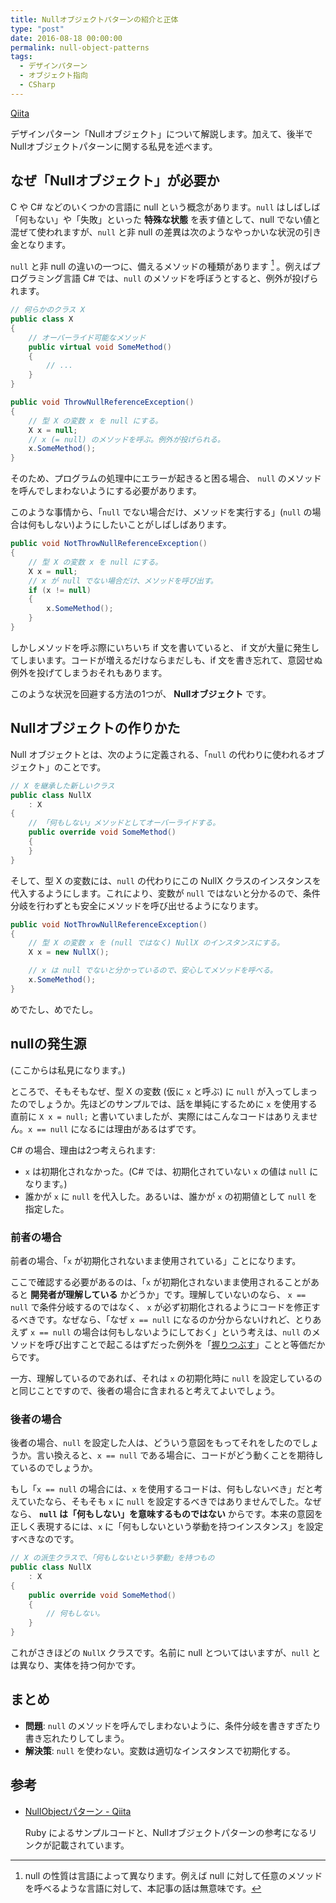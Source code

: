 ```yaml
---
title: Nullオブジェクトパターンの紹介と正体
type: "post"
date: 2016-08-18 00:00:00
permalink: null-object-patterns
tags:
  - デザインパターン
  - オブジェクト指向
  - CSharp
---
```


[Qiita](https://qiita.com/vain0x/items/c8adb679a6c253e5261f)

デザインパターン「Nullオブジェクト」について解説します。加えて、後半でNullオブジェクトパターンに関する私見を述べます。

<!--more-->

## なぜ「Nullオブジェクト」が必要か

C や C# などのいくつかの言語に null という概念があります。`null` はしばしば「何もない」や「失敗」といった **特殊な状態** を表す値として、null でない値と混ぜて使われますが、`null` と非 null の差異は次のようなやっかいな状況の引き金となります。

`null` と非 null の違いの一つに、備えるメソッドの種類があります [^null_diversity] 。例えばプログラミング言語 C# では、`null` のメソッドを呼ぼうとすると、例外が投げられます。

[^null_diversity]: null の性質は言語によって異なります。例えば null に対して任意のメソッドを呼べるような言語に対して、本記事の話は無意味です。

```csharp
// 何らかのクラス X
public class X
{
    // オーバーライド可能なメソッド
    public virtual void SomeMethod()
    {
        // ...
    }
}

public void ThrowNullReferenceException()
{
    // 型 X の変数 x を null にする。
    X x = null;
    // x (= null) のメソッドを呼ぶ。例外が投げられる。
    x.SomeMethod();
}
```

そのため、プログラムの処理中にエラーが起きると困る場合、 `null` のメソッドを呼んでしまわないようにする必要があります。

このような事情から、「`null` でない場合だけ、メソッドを実行する」(`null` の場合は何もしない)ようにしたいことがしばしばあります。

```csharp
public void NotThrowNullReferenceException()
{
    // 型 X の変数 x を null にする。
    X x = null;
    // x が null でない場合だけ、メソッドを呼び出す。
    if (x != null)
    {
        x.SomeMethod();
    }
}
```

しかしメソッドを呼ぶ際にいちいち if 文を書いていると、 if 文が大量に発生してしまいます。コードが増えるだけならまだしも、if 文を書き忘れて、意図せぬ例外を投げてしまうおそれもあります。

このような状況を回避する方法の1つが、 **Nullオブジェクト** です。

## Nullオブジェクトの作りかた

Null オブジェクトとは、次のように定義される、「`null` の代わりに使われるオブジェクト」のことです。

```csharp
// X を継承した新しいクラス
public class NullX
    : X
{
    // 「何もしない」メソッドとしてオーバーライドする。
    public override void SomeMethod()
    {
    }
}
```

そして、型 X の変数には、`null` の代わりにこの NullX クラスのインスタンスを代入するようにします。これにより、変数が `null` ではないと分かるので、条件分岐を行わずとも安全にメソッドを呼び出せるようになります。

```csharp
public void NotThrowNullReferenceException()
{
    // 型 X の変数 x を (null ではなく) NullX のインスタンスにする。
    X x = new NullX();

    // x は null でないと分かっているので、安心してメソッドを呼べる。
    x.SomeMethod();
}
```

めでたし、めでたし。

## nullの発生源

(ここからは私見になります。)

ところで、そもそもなぜ、型 X の変数 (仮に `x` と呼ぶ) に `null` が入ってしまったのでしょうか。先ほどのサンプルでは、話を単純にするために `x` を使用する直前に ``X x = null;`` と書いていましたが、実際にはこんなコードはありえません。``x == null`` になるには理由があるはずです。

C# の場合、理由は2つ考えられます:

- `x` は初期化されなかった。(C# では、初期化されていない `x` の値は `null` になります。)
- 誰かが `x` に `null` を代入した。あるいは、誰かが `x` の初期値として `null` を指定した。

### 前者の場合

前者の場合、「`x` が初期化されないまま使用されている」ことになります。

ここで確認する必要があるのは、「`x` が初期化されないまま使用されることがあると **開発者が理解している** かどうか」です。理解していないのなら、 ``x == null`` で条件分岐するのではなく、 `x` が必ず初期化されるようにコードを修正するべきです。なぜなら、「なぜ ``x == null`` になるのか分からないけれど、とりあえず ``x == null`` の場合は何もしないようにしておく」という考えは、`null` のメソッドを呼び出すことで起こるはずだった例外を「[握りつぶす](http://qiita.com/jkr_2255/items/c335566aeb748c61e931)」ことと等価だからです。

一方、理解しているのであれば、それは `x` の初期化時に `null` を設定しているのと同じことですので、後者の場合に含まれると考えてよいでしょう。

### 後者の場合

後者の場合、`null` を設定した人は、どういう意図をもってそれをしたのでしょうか。言い換えると、``x == null`` である場合に、コードがどう動くことを期待しているのでしょうか。

もし「``x == null`` の場合には、`x` を使用するコードは、何もしないべき」だと考えていたなら、そもそも `x` に `null` を設定するべきではありませんでした。なぜなら、 **`null` は「何もしない」を意味するものではない** からです。本来の意図を正しく表現するには、`x` に「何もしないという挙動を持つインスタンス」を設定すべきなのです。

```csharp
// X の派生クラスで、「何もしないという挙動」を持つもの
public class NullX
    : X
{
    public override void SomeMethod()
    {
        // 何もしない。
    }
}
```

これがさきほどの `NullX` クラスです。名前に null とついてはいますが、`null` とは異なり、実体を持つ何かです。

## まとめ

- **問題**: `null` のメソッドを呼んでしまわないように、条件分岐を書きすぎたり書き忘れたりしてしまう。
- **解決策**: `null` を使わない。変数は適切なインスタンスで初期化する。

## 参考

- [NullObjectパターン - Qiita](http://qiita.com/kasei-san/items/af10a948c34c317e7380)

    Ruby によるサンプルコードと、Nullオブジェクトパターンの参考になるリンクが記載されています。
